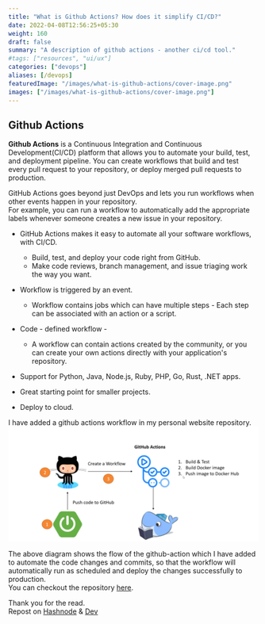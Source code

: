 ```yaml
---
title: "What is Github Actions? How does it simplify CI/CD?"
date: 2022-04-08T12:56:25+05:30
weight: 160
draft: false
summary: "A description of github actions - another ci/cd tool."
#tags: ["resources", "ui/ux"]
categories: ["devops"]
aliases: [/devops]
featuredImage: "/images/what-is-github-actions/cover-image.png"
images: ["/images/what-is-github-actions/cover-image.png"]
---
```


## Github Actions

**Github Actions** is a Continuous Integration and Continuous Development(CI/CD) platform that allows you to automate your build, test, and deployment pipeline. You can create workflows that build and test every pull request to your repository, or deploy merged pull requests to production.

GitHub Actions goes beyond just DevOps and lets you run workflows when other events happen in your repository.  
For example, you can run a workflow to automatically add the appropriate labels whenever someone creates a new issue in your repository.

- GitHub Actions makes it easy to automate all your software workflows, with CI/CD.

  - Build, test, and deploy your code right from GitHub.
  - Make code reviews, branch management, and issue triaging work the way you want.

- Workflow is triggered by an event.

  - Workflow contains jobs which can have multiple steps - Each step can be associated with an action or a script.

- Code - defined workflow -

  - A workflow can contain actions created by the community, or you can create your own actions directly with your application's repository.

- Support for Python, Java, Node.js, Ruby, PHP, Go, Rust, .NET apps.

- Great starting point for smaller projects.

- Deploy to cloud.

I have added a github actions workflow in my personal website repository.  
![Workflow](/images/what-is-github-actions/workflow.png "Github-actions workflow diagram")

The above diagram shows the flow of the github-action which I have added to automate the code changes and commits, so that the workflow will automatically run as scheduled and deploy the changes successfully to production.  
You can checkout the repository [here](https://github.com/abrahamalen/alen-abraham.github.io).

Thank you for the read.  
Repost on [Hashnode](https://alenabraham.hashnode.dev/what-is-github-actions-how-does-it-simplify-cicd) & [Dev](https://dev.to/alenabraham/what-is-github-actions-how-does-it-simplify-cicd-49m0)
